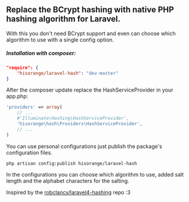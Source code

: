 ## Replace the BCrypt hashing with native PHP hashing algorithm for Laravel.

With this you don't need BCrypt support and even can choose which algorithm to use with a single config option.

##### Installation with composer:

```json
"require": {
	"hisorange/laravel-hash": "dev-master"
}
```

After the composer update replace the HashServiceProvider in your app.php:

```php
'providers'	=> array(
	// ...
	#'Illuminate\Hashing\HashServiceProvider',
	'hisorange\hash\Providers\HashServiceProvider',
	// ...
)
```

You can use personal configurations just publish the package's configuration files.

```
php artisan config:publish hisorange/laravel-hash
```

In the configurations you can choose which algorithm to use, added salt length and the alphabet characters for the salting.

Inspired by the [robclancy/laravel4-hashing](https://github.com/robclancy/laravel4-hashing) repo :3
